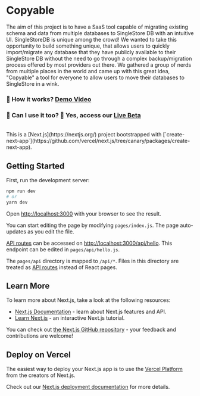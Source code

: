 # Copyable

The aim of this project is to have a SaaS tool capable of migrating existing schema and data from multiple databases to SingleStore DB with an intuitive UI. SingleStoreDB is unique among the crowd! We wanted to take this opportunity to build something unique, that allows users to quickly import/migrate any database that they have publicly available to their SingleStore DB without the need to go through a complex backup/migration process offered by most providers out there. We gathered a group of nerds from multiple places in the world and came up with this great idea, "Copyable" a tool for everyone to allow users to move their databases to SingleStore in a wink.

### 🤔 How it works? [Demo Video](https://www.youtube.com/watch?v=qSyepZb72Wc)

### 🤔 Can I use it too? 💯 Yes, access our [Live Beta](https://copyable.vercel.app)

<br>
This is a [Next.js](https://nextjs.org/) project bootstrapped with [`create-next-app`](https://github.com/vercel/next.js/tree/canary/packages/create-next-app).

## Getting Started

First, run the development server:

```bash
npm run dev
# or
yarn dev
```

Open [http://localhost:3000](http://localhost:3000) with your browser to see the result.

You can start editing the page by modifying `pages/index.js`. The page auto-updates as you edit the file.

[API routes](https://nextjs.org/docs/api-routes/introduction) can be accessed on [http://localhost:3000/api/hello](http://localhost:3000/api/hello). This endpoint can be edited in `pages/api/hello.js`.

The `pages/api` directory is mapped to `/api/*`. Files in this directory are treated as [API routes](https://nextjs.org/docs/api-routes/introduction) instead of React pages.

## Learn More

To learn more about Next.js, take a look at the following resources:

- [Next.js Documentation](https://nextjs.org/docs) - learn about Next.js features and API.
- [Learn Next.js](https://nextjs.org/learn) - an interactive Next.js tutorial.

You can check out [the Next.js GitHub repository](https://github.com/vercel/next.js/) - your feedback and contributions are welcome!

## Deploy on Vercel

The easiest way to deploy your Next.js app is to use the [Vercel Platform](https://vercel.com/new?utm_medium=default-template&filter=next.js&utm_source=create-next-app&utm_campaign=create-next-app-readme) from the creators of Next.js.

Check out our [Next.js deployment documentation](https://nextjs.org/docs/deployment) for more details.
